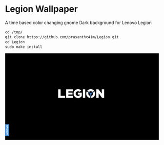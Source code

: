 # Legion Wallpaper
A time based color changing gnome Dark background for Lenovo Legion 

```
cd /tmp/
git clone https://github.com/prasanthc41m/Legion.git 
cd Legion
sudo make install
```
![Screenshot](https://raw.githubusercontent.com/prasanthc41m/Legion/main/Legion-light.jpg)
